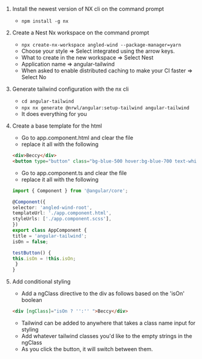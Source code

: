 1. Install the newest version of NX cli on the command prompt
    - `npm install -g nx`
2. Create a Nest Nx workspace on the command prompt
    - `npx create-nx-workspace angled-wind --package-manager=yarn`
    - Choose your style => Select integrated using the arrow keys.
    - What to create in the new workspace => Select Nest
    - Application name => angular-tailwind
    - When asked to enable distributed caching to make your CI faster => Select No
3. Generate tailwind configuration with the nx cli
    - `cd angular-tailwind`
    - `npx nx generate @nrwl/angular:setup-tailwind angular-tailwind`
    - It does everything for you
4. Create a base template for the html
   - Go to app.component.html and clear the file
   - replace it all with the following
   ```html
   <div>Beccy</div>
   <button type="button" class="bg-blue-500 hover:bg-blue-700 text-white font-bold py-2 px-4 rounded-full" (click)="testButton()">Test button</button>
   ```
   - Go to app.component.ts and clear the file
   - replace it all with the following
   ```ts
   import { Component } from '@angular/core';

   @Component({
   selector: 'angled-wind-root',
   templateUrl: './app.component.html',
   styleUrls: ['./app.component.scss'],
   })
   export class AppComponent {
   title = 'angular-tailwind';
   isOn = false;

   testButton() {
   this.isOn = !this.isOn;
    }
   }
   ```
   
5. Add conditional styling
   - Add a ngClass directive to the div as follows based on the 'isOn' boolean
   ```html
   <div [ngClass]="isOn ? '':'' ">Beccy</div>
   ```
   - Tailwind can be added to anywhere that takes a class name input for styling
   - Add whatever tailwind classes you'd like to the empty strings in the ngClass
   - As you click the button, it will switch between them.
